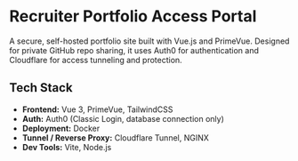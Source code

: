 # Recruiter Portfolio Access Portal

A secure, self-hosted portfolio site built with Vue.js and PrimeVue. Designed for private GitHub repo sharing, it uses Auth0 for authentication and Cloudflare for access tunneling and protection.

## Tech Stack

- **Frontend:** Vue 3, PrimeVue, TailwindCSS
- **Auth:** Auth0 (Classic Login, database connection only)
- **Deployment:** Docker
- **Tunnel / Reverse Proxy:** Cloudflare Tunnel, NGINX
- **Dev Tools:** Vite, Node.js

